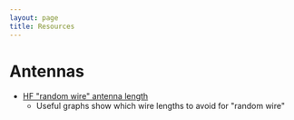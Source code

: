 ```yaml
---
layout: page
title: Resources
---
```


# Antennas

* [HF "random wire" antenna length](http://udel.edu/~mm/ham/randomWire/)
  * Useful graphs show which wire lengths to avoid for "random wire"
